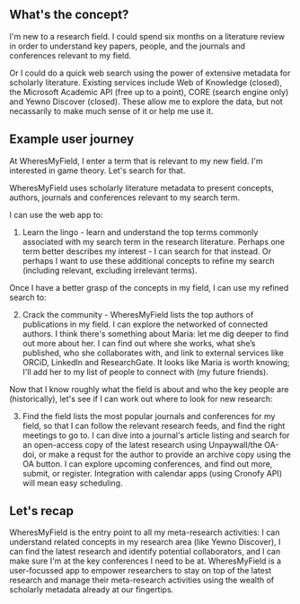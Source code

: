 ## What's the concept?

I'm new to a research field. I could spend six months on a literature review in order to understand key papers, people, and the journals and conferences relevant to my field.

Or I could do a quick web search using the power of extensive metadata for scholarly literature. Existing services include Web of Knowledge (closed), the Microsoft Academic API (free up to a point), CORE (search engine only) and Yewno Discover (closed). These allow me to explore the data, but not necassarily to make much sense of it or help me use it.

## Example user journey

At WheresMyField, I enter a term that is relevant to my new field. I'm interested in game theory. Let's search for that.

WheresMyField uses scholarly literature metadata to present concepts, authors, journals and conferences relevant to my search term.

I can use the web app to:

1. Learn the lingo - learn and understand the top terms commonly associated with my search term in the research literature. Perhaps one term better describes my interest - I can search for that instead. Or perhaps I want to use these additional concepts to refine my search (including relevant, excluding irrelevant terms).

Once I have a better grasp of the concepts in my field, I can use my refined search to:

2. Crack the community - WheresMyField lists the top authors of publications in my field. I can explore the networked of connected authors. I think there's something about Maria: let me dig deeper to find out more about her. I can find out where she works, what she’s published, who she collaborates with, and link to external services like ORCiD, LinkedIn and ResearchGate. It looks like Maria is worth knowing; I'll add her to my list of people to connect with (my future friends).

Now that I know roughly what the field is about and who the key people are (historically), let's see if I can work out where to look for new research:

3. Find the field lists the most popular journals and conferences for my field, so that I can follow the relevant research feeds, and find the right meetings to go to. I can dive into a journal's article listing and search for an open-access copy of the latest research using Unpaywall/the OA-doi, or make a requst for the author to provide an archive copy using the OA button. I can explore upcoming conferences, and find out more, submit, or register. Integration with calendar apps (using Cronofy API) will mean easy scheduling.

## Let's recap
WheresMyField is the entry point to all my meta-research activities: I can understand related concepts in my research area (like Yewno Discover), I can find the latest research and identify potential collaborators, and I can make sure I'm at the key conferences I need to be at. WheresMyField is a user-focussed app to empower researchers to stay on top of the latest research and manage their meta-research activities using the wealth of scholarly metadata already at our fingertips.
